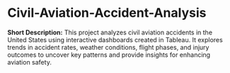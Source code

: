 # Civil-Aviation-Accident-Analysis
**Short Description:**   This project analyzes civil aviation accidents in the United States using interactive dashboards created in Tableau. It explores trends in accident rates, weather conditions, flight phases, and injury outcomes to uncover key patterns and provide insights for enhancing aviation safety.
